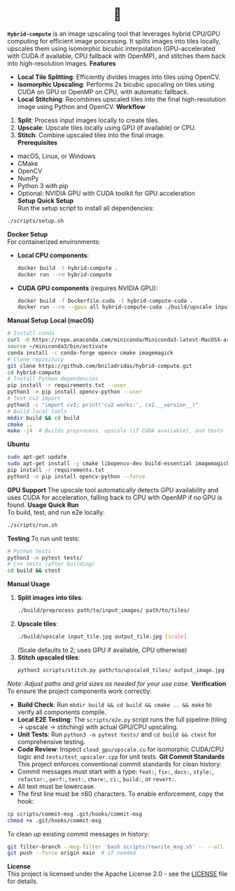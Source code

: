 <div align="center">
  <h1>🧸</h1>
</div>

**`Hybrid-compute`** is an image upscaling tool that leverages hybrid CPU/GPU computing for efficient image processing. It splits images into tiles locally, upscales them using isomorphic bicubic interpolation (GPU-accelerated with CUDA if available, CPU fallback with OpenMP), and stitches them back into high-resolution images.
**Features**
- **Local Tile Splitting**: Efficiently divides images into tiles using OpenCV.
- **Isomorphic Upscaling**: Performs 2x bicubic upscaling on tiles using CUDA on GPU or OpenMP on CPU, with automatic fallback.
- **Local Stitching**: Recombines upscaled tiles into the final high-resolution image using Python and OpenCV.
**Workflow**
1. **Split**: Process input images locally to create tiles.
2. **Upscale**: Upscale tiles locally using GPU (if available) or CPU.
3. **Stitch**: Combine upscaled tiles into the final image.  
**Prerequisites**
- macOS, Linux, or Windows
- CMake
- OpenCV
- NumPy
- Python 3 with pip
- Optional: NVIDIA GPU with CUDA toolkit for GPU acceleration  
**Setup**
**Quick Setup**  
Run the setup script to install all dependencies:  
```bash
./scripts/setup.sh
```

**Docker Setup**  
For containerized environments:  
- **Local CPU components**:  
  ```bash
  docker build -t hybrid-compute .
  docker run --rm hybrid-compute
  ```
- **CUDA GPU components** (requires NVIDIA GPU):
  ```bash
  docker build -f Dockerfile.cuda -t hybrid-compute-cuda .
  docker run --rm --gpus all hybrid-compute-cuda ./build/upscale input_tile.jpg output_tile.jpg
  ```
**Manual Setup**
**Local (macOS)**
```bash
# Install conda
curl -O https://repo.anaconda.com/miniconda/Miniconda3-latest-MacOSX-arm64.sh && bash Miniconda3-latest-MacOSX-arm64.sh -b
source ~/miniconda3/bin/activate
conda install -c conda-forge opencv cmake imagemagick
# Clone repository
git clone https://github.com/bniladridas/hybrid-compute.git
cd hybrid-compute
# Install Python dependencies
pip install -r requirements.txt --user
python3 -m pip install opencv-python --user
# Test cv2 import
python3 -c "import cv2; print('cv2 works:', cv2.__version__)"
# Build local tools
mkdir build && cd build
cmake ..
make -j4  # Builds preprocess, upscale (if CUDA available), and tests
```
**Ubuntu**
```bash
sudo apt-get update
sudo apt-get install -y cmake libopencv-dev build-essential imagemagick
pip install -r requirements.txt
python3 -m pip install opencv-python --force
```
**GPU Support**
The upscale tool automatically detects GPU availability and uses CUDA for acceleration, falling back to CPU with OpenMP if no GPU is found.
**Usage**
**Quick Run**  
To build, test, and run e2e locally:
```bash
./scripts/run.sh
```
**Testing**
To run unit tests:
```bash
# Python tests
python3 -m pytest tests/
# C++ tests (after building)
cd build && ctest
```
**Manual Usage**
1. **Split images into tiles**:
   ```bash
   ./build/preprocess path/to/input_images/ path/to/tiles/
   ```
2. **Upscale tiles**:
   ```bash
   ./build/upscale input_tile.jpg output_tile.jpg [scale]
   ```
   (Scale defaults to 2; uses GPU if available, CPU otherwise)
3. **Stitch upscaled tiles**:
   ```bash
   python3 scripts/stitch.py path/to/upscaled_tiles/ output_image.jpg
   ```
*Note: Adjust paths and grid sizes as needed for your use case.*
**Verification**
To ensure the project components work correctly:
- **Build Check**: Run `mkdir build && cd build && cmake .. && make` to verify all components compile.
- **Local E2E Testing**: The `scripts/e2e.py` script runs the full pipeline (tiling → upscale → stitching) with actual GPU/CPU upscaling.
- **Unit Tests**: Run `python3 -m pytest tests/` and `cd build && ctest` for comprehensive testing.
- **Code Review**: Inspect `cloud_gpu/upscale.cu` for isomorphic CUDA/CPU logic and `tests/test_upscaler.cpp` for unit tests.
**Git Commit Standards**
This project enforces conventional commit standards for clean history:
- Commit messages must start with a type: `feat:`, `fix:`, `docs:`, `style:`, `refactor:`, `perf:`, `test:`, `chore:`, `ci:`, `build:`, or `revert:`.
- All text must be lowercase.
- The first line must be ≤60 characters.
To enable enforcement, copy the hook:
```bash
cp scripts/commit-msg .git/hooks/commit-msg
chmod +x .git/hooks/commit-msg
```
To clean up existing commit messages in history:
```bash
git filter-branch --msg-filter 'bash scripts/rewrite_msg.sh' -- --all
git push --force origin main  # if needed
```
**License**  
This project is licensed under the Apache License 2.0 - see the [LICENSE](LICENSE) file for details.
